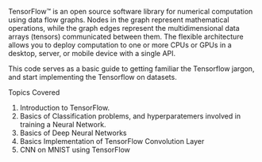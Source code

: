 TensorFlow™ is an open source software library for numerical computation using data flow graphs. Nodes in the graph represent mathematical operations, while the graph edges represent the multidimensional data arrays (tensors) communicated between them. The flexible architecture allows you to deploy computation to one or more CPUs or GPUs in a desktop, server, or mobile device with a single API.

This code serves as a basic guide to getting familiar the Tensorflow jargon, and start implementing the Tensorflow on datasets.

Topics Covered

1. Introduction to TensorFlow.
2. Basics of Classification problems, and hyperparatemers involved in training a Neural Network.
3. Basics of Deep Neural Networks
4. Basics Implementation of TensorFlow Convolution Layer
5. CNN on MNIST using TensorFlow






